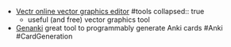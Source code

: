 - [Vectr online vector graphics editor](https://vectr.com) #tools
  collapsed:: true
	- useful (and free) vector graphics tool
- [Genanki](https://github.com/kerrickstaley/genanki) great tool to programmably generate Anki cards #Anki #CardGeneration